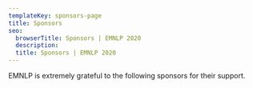 ```yaml
---
templateKey: sponsors-page
title: Sponsors
seo:
  browserTitle: Sponsors | EMNLP 2020
  description: 
  title: Sponsors | EMNLP 2020
---
```


EMNLP is extremely grateful to the following sponsors for their support.
